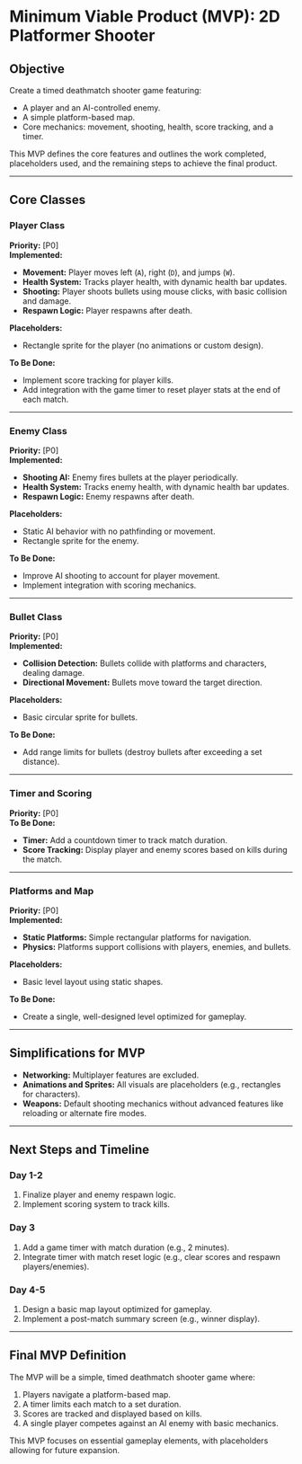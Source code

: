 # Minimum Viable Product (MVP): 2D Platformer Shooter

## Objective
Create a timed deathmatch shooter game featuring:
- A player and an AI-controlled enemy.
- A simple platform-based map.
- Core mechanics: movement, shooting, health, score tracking, and a timer.

This MVP defines the core features and outlines the work completed, placeholders used, and the remaining steps to achieve the final product.

---

## Core Classes

### Player Class
**Priority:** [P0]  
**Implemented:**
- **Movement:** Player moves left (`A`), right (`D`), and jumps (`W`).
- **Health System:** Tracks player health, with dynamic health bar updates.
- **Shooting:** Player shoots bullets using mouse clicks, with basic collision and damage.
- **Respawn Logic:** Player respawns after death.

**Placeholders:**
- Rectangle sprite for the player (no animations or custom design).

**To Be Done:**
- Implement score tracking for player kills.
- Add integration with the game timer to reset player stats at the end of each match.

---

### Enemy Class
**Priority:** [P0]  
**Implemented:**
- **Shooting AI:** Enemy fires bullets at the player periodically.
- **Health System:** Tracks enemy health, with dynamic health bar updates.
- **Respawn Logic:** Enemy respawns after death.

**Placeholders:**
- Static AI behavior with no pathfinding or movement.
- Rectangle sprite for the enemy.

**To Be Done:**
- Improve AI shooting to account for player movement.
- Implement integration with scoring mechanics.

---

### Bullet Class
**Priority:** [P0]  
**Implemented:**
- **Collision Detection:** Bullets collide with platforms and characters, dealing damage.
- **Directional Movement:** Bullets move toward the target direction.

**Placeholders:**
- Basic circular sprite for bullets.

**To Be Done:**
- Add range limits for bullets (destroy bullets after exceeding a set distance).

---

### Timer and Scoring
**Priority:** [P0]  
**To Be Done:**
- **Timer:** Add a countdown timer to track match duration.
- **Score Tracking:** Display player and enemy scores based on kills during the match.

---

### Platforms and Map
**Priority:** [P0]  
**Implemented:**
- **Static Platforms:** Simple rectangular platforms for navigation.
- **Physics:** Platforms support collisions with players, enemies, and bullets.

**Placeholders:**
- Basic level layout using static shapes.

**To Be Done:**
- Create a single, well-designed level optimized for gameplay.

---

## Simplifications for MVP
- **Networking:** Multiplayer features are excluded.
- **Animations and Sprites:** All visuals are placeholders (e.g., rectangles for characters).
- **Weapons:** Default shooting mechanics without advanced features like reloading or alternate fire modes.

---

## Next Steps and Timeline

### Day 1-2
1. Finalize player and enemy respawn logic.
2. Implement scoring system to track kills.

### Day 3
1. Add a game timer with match duration (e.g., 2 minutes).
2. Integrate timer with match reset logic (e.g., clear scores and respawn players/enemies).

### Day 4-5
1. Design a basic map layout optimized for gameplay.
2. Implement a post-match summary screen (e.g., winner display).

---

## Final MVP Definition
The MVP will be a simple, timed deathmatch shooter game where:
1. Players navigate a platform-based map.
2. A timer limits each match to a set duration.
3. Scores are tracked and displayed based on kills.
4. A single player competes against an AI enemy with basic mechanics.

This MVP focuses on essential gameplay elements, with placeholders allowing for future expansion.
